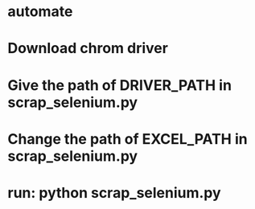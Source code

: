 # automate
# Download chrom driver
# Give the path of DRIVER_PATH in scrap_selenium.py
# Change the path of EXCEL_PATH in scrap_selenium.py
# run: python scrap_selenium.py
